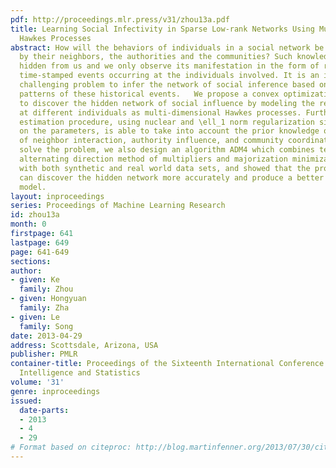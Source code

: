 ```yaml
---
pdf: http://proceedings.mlr.press/v31/zhou13a.pdf
title: Learning Social Infectivity in Sparse Low-rank Networks Using Multi-dimensional
  Hawkes Processes
abstract: How will the behaviors of individuals in a social network be influenced
  by their neighbors, the authorities and the communities? Such knowledge is often
  hidden from us and we only observe its manifestation in the form of recurrent and
  time-stamped events occurring at the individuals involved. It is an important yet
  challenging problem to infer the network of social inference based on the temporal
  patterns of these historical events.   We propose a convex optimization approach
  to discover the hidden network of social influence by modeling the recurrent events
  at different individuals as multi-dimensional Hawkes processes. Furthermore, our
  estimation procedure, using nuclear and \ell_1 norm regularization simultaneously
  on the parameters, is able to take into account the prior knowledge of the presence
  of neighbor interaction, authority influence, and community coordination. To efficiently
  solve the problem, we also design an algorithm ADM4 which combines techniques of
  alternating direction method of multipliers and majorization minimization. We experimented
  with both synthetic and real world data sets, and showed that the proposed method
  can discover the hidden network more accurately and produce a better predictive
  model.
layout: inproceedings
series: Proceedings of Machine Learning Research
id: zhou13a
month: 0
firstpage: 641
lastpage: 649
page: 641-649
sections: 
author:
- given: Ke
  family: Zhou
- given: Hongyuan
  family: Zha
- given: Le
  family: Song
date: 2013-04-29
address: Scottsdale, Arizona, USA
publisher: PMLR
container-title: Proceedings of the Sixteenth International Conference on Artificial
  Intelligence and Statistics
volume: '31'
genre: inproceedings
issued:
  date-parts:
  - 2013
  - 4
  - 29
# Format based on citeproc: http://blog.martinfenner.org/2013/07/30/citeproc-yaml-for-bibliographies/
---
```

